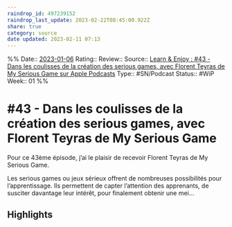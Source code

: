 ```yaml
---
raindrop_id: 497239152
raindrop_last_update: 2023-02-22T08:45:00.922Z
share: true
category: source
date updated: 2023-02-11 07:13
---
```

%%
Date:: [2023-01-06](2023-01-06.md)
Rating::
Review::
Source:: [‎Learn & Enjoy : #43 - Dans les coulisses de la création des serious games, avec Florent Teyras de My Serious Game sur Apple Podcasts](https://podcasts.apple.com/fr/podcast/learn-enjoy/id1572982116?i=1000585285138)
Type:: #SN/Podcast
Status:: #WiP
Week:: 01
%%

# #43 - Dans les coulisses de la création des serious games, avec Florent Teyras de My Serious Game

Pour ce 43ème épisode, j’ai le plaisir de recevoir Florent Teyras de My Serious Game.

Les serious games ou jeux sérieux offrent de nombreuses possibilités pour l’apprentissage. Ils permettent de capter l’attention des apprenants, de susciter davantage leur intérêt, pour finalement obtenir une mei…

## Highlights
